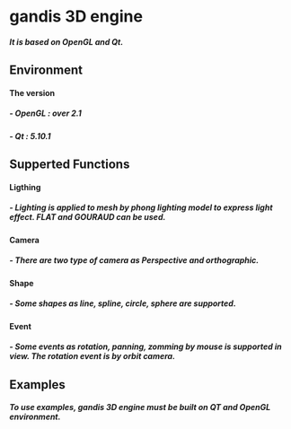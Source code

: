 # gandis 3D engine
##### It is based on OpenGL and Qt.                                                                              

## Environment
#### The version
##### - OpenGL : over 2.1
##### - Qt : 5.10.1


## Supperted Functions

#### Ligthing
##### - Lighting is applied to mesh by phong lighting model to express light effect. FLAT and GOURAUD can be used.

#### Camera
##### - There are two type of camera as Perspective and orthographic.

#### Shape
##### - Some shapes as line, spline, circle, sphere are supported.

#### Event
##### - Some events as rotation, panning, zomming by mouse is supported in view. The rotation event is by orbit camera. 


## Examples
##### To use examples, gandis 3D engine must be built on QT and OpenGL environment.

